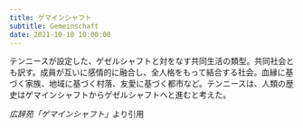 ```yaml
---
title: ゲマインシャフト
subtitle: Gemeinschaft
date: 2021-10-10 10:00:00
---
```


テンニースが設定した、ゲゼルシャフトと対をなす共同生活の類型。共同社会とも訳す。成員が互いに感情的に融合し、全人格をもって結合する社会。血縁に基づく家族、地域に基づく村落、友愛に基づく都市など。テンニースは、人類の歴史はゲマインシャフトからゲゼルシャフトへと進むと考えた。

<cite>広辞苑「ゲマインシャフト」</cite>より引用